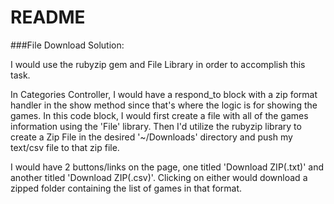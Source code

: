 # README

###File Download Solution:

I would use the rubyzip gem and File Library in order to accomplish this task.

In Categories Controller, I would have a respond_to block with a zip format handler in the show method since that's where the logic is for showing the games. In this code block, I would first create a file with all of the games information using the 'File' library. Then I'd utilize the rubyzip library to create a Zip File in the desired '~/Downloads' directory and push my text/csv file to that zip file.

I would have 2 buttons/links on the page, one titled 'Download ZIP(.txt)' and another titled 'Download ZIP(.csv)'. Clicking on either would download a zipped folder containing the list of games in that format.

